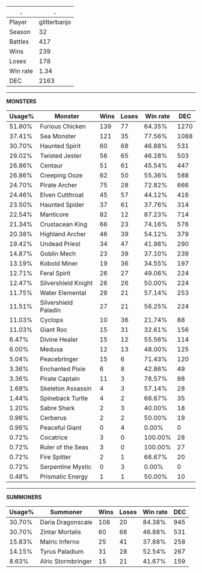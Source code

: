 .|.
|-|-
Player|glitterbanjo
Season|32
Battles|417
Wins|239
Loses|178
Win rate|1.34
DEC|2163

---
**MONSTERS**

Usage%|Monster|Wins|Loses|Win rate|DEC|
-|-|-|-|-|-|
51.80%|Furious Chicken|139|77|64.35%|1270|
37.41%|Sea Monster|121|35|77.56%|1088|
30.70%|Haunted Spirit|60|68|46.88%|531|
29.02%|Twisted Jester|56|65|46.28%|503|
26.86%|Centaur|51|61|45.54%|447|
26.86%|Creeping Ooze|62|50|55.36%|588|
24.70%|Pirate Archer|75|28|72.82%|666|
24.46%|Elven Cutthroat|45|57|44.12%|416|
23.50%|Haunted Spider|37|61|37.76%|314|
22.54%|Manticore|82|12|87.23%|714|
21.34%|Crustacean King|66|23|74.16%|576|
20.38%|Highland Archer|46|39|54.12%|379|
19.42%|Undead Priest|34|47|41.98%|290|
14.87%|Goblin Mech|23|39|37.10%|239|
13.19%|Kobold Miner|19|36|34.55%|197|
12.71%|Feral Spirit|26|27|49.06%|224|
12.47%|Silvershield Knight|26|26|50.00%|224|
11.75%|Water Elemental|28|21|57.14%|253|
11.51%|Silvershield Paladin|27|21|56.25%|224|
11.03%|Cyclops|10|36|21.74%|88|
11.03%|Giant Roc|15|31|32.61%|156|
6.47%|Divine Healer|15|12|55.56%|114|
6.00%|Medusa|12|13|48.00%|125|
5.04%|Peacebringer|15|6|71.43%|120|
3.36%|Enchanted Pixie|6|8|42.86%|49|
3.36%|Pirate Captain|11|3|78.57%|98|
1.68%|Skeleton Assassin|4|3|57.14%|28|
1.44%|Spineback Turtle|4|2|66.67%|35|
1.20%|Sabre Shark|2|3|40.00%|18|
0.96%|Cerberus|2|2|50.00%|19|
0.96%|Peaceful Giant|0|4|0.00%|0|
0.72%|Cocatrice|3|0|100.00%|28|
0.72%|Ruler of the Seas|3|0|100.00%|27|
0.72%|Fire Spitter|2|1|66.67%|20|
0.72%|Serpentine Mystic|0|3|0.00%|0|
0.48%|Prismatic Energy|1|1|50.00%|10|

---
**SUMMONERS**

Usage%|Summoner|Wins|Loses|Win rate|DEC|
-|-|-|-|-|-|
30.70%|Daria Dragonscale|108|20|84.38%|945|
30.70%|Zintar Mortalis|60|68|46.88%|531|
15.83%|Malric Inferno|25|41|37.88%|258|
14.15%|Tyrus Paladium|31|28|52.54%|267|
8.63%|Alric Stormbringer|15|21|41.67%|159|
